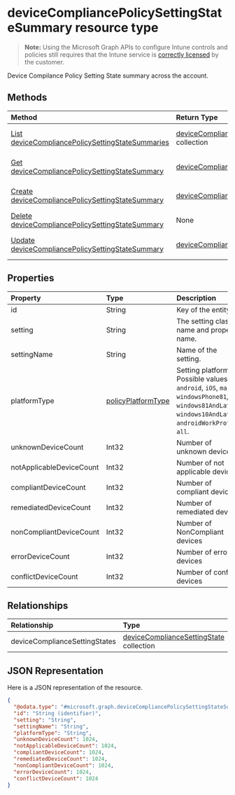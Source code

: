 # deviceCompliancePolicySettingStateSummary resource type

> **Note:** Using the Microsoft Graph APIs to configure Intune controls and policies still requires that the Intune service is [correctly licensed](https://go.microsoft.com/fwlink/?linkid=839381) by the customer.

Device Compilance Policy Setting State summary across the account.
## Methods
|Method|Return Type|Description|
|:---|:---|:---|
|[List deviceCompliancePolicySettingStateSummaries](../api/intune-deviceconfig-devicecompliancepolicysettingstatesummary-list.md)|[deviceCompliancePolicySettingStateSummary](../resources/intune-deviceconfig-devicecompliancepolicysettingstatesummary.md) collection|List properties and relationships of the [deviceCompliancePolicySettingStateSummary](../resources/intune-deviceconfig-devicecompliancepolicysettingstatesummary.md) objects.|
|[Get deviceCompliancePolicySettingStateSummary](../api/intune-deviceconfig-devicecompliancepolicysettingstatesummary-get.md)|[deviceCompliancePolicySettingStateSummary](../resources/intune-deviceconfig-devicecompliancepolicysettingstatesummary.md)|Read properties and relationships of the [deviceCompliancePolicySettingStateSummary](../resources/intune-deviceconfig-devicecompliancepolicysettingstatesummary.md) object.|
|[Create deviceCompliancePolicySettingStateSummary](../api/intune-deviceconfig-devicecompliancepolicysettingstatesummary-create.md)|[deviceCompliancePolicySettingStateSummary](../resources/intune-deviceconfig-devicecompliancepolicysettingstatesummary.md)|Create a new [deviceCompliancePolicySettingStateSummary](../resources/intune-deviceconfig-devicecompliancepolicysettingstatesummary.md) object.|
|[Delete deviceCompliancePolicySettingStateSummary](../api/intune-deviceconfig-devicecompliancepolicysettingstatesummary-delete.md)|None|Deletes a [deviceCompliancePolicySettingStateSummary](../resources/intune-deviceconfig-devicecompliancepolicysettingstatesummary.md).|
|[Update deviceCompliancePolicySettingStateSummary](../api/intune-deviceconfig-devicecompliancepolicysettingstatesummary-update.md)|[deviceCompliancePolicySettingStateSummary](../resources/intune-deviceconfig-devicecompliancepolicysettingstatesummary.md)|Update the properties of a [deviceCompliancePolicySettingStateSummary](../resources/intune-deviceconfig-devicecompliancepolicysettingstatesummary.md) object.|

## Properties
|Property|Type|Description|
|:---|:---|:---|
|id|String|Key of the entity.|
|setting|String|The setting class name and property name.|
|settingName|String|Name of the setting.|
|platformType|[policyPlatformType](../resources/intune-deviceconfig-policyplatformtype.md)|Setting platform. Possible values are: `android`, `iOS`, `macOS`, `windowsPhone81`, `windows81AndLater`, `windows10AndLater`, `androidWorkProfile`, `all`.|
|unknownDeviceCount|Int32|Number of unknown devices|
|notApplicableDeviceCount|Int32|Number of not applicable devices|
|compliantDeviceCount|Int32|Number of compliant devices|
|remediatedDeviceCount|Int32|Number of remediated devices|
|nonCompliantDeviceCount|Int32|Number of NonCompliant devices|
|errorDeviceCount|Int32|Number of error devices|
|conflictDeviceCount|Int32|Number of conflict devices|

## Relationships
|Relationship|Type|Description|
|:---|:---|:---|
|deviceComplianceSettingStates|[deviceComplianceSettingState](../resources/intune-deviceconfig-devicecompliancesettingstate.md) collection|Not yet documented|

## JSON Representation
Here is a JSON representation of the resource.
<!-- {
  "blockType": "resource",
  "keyProperty": "id",
  "@odata.type": "microsoft.graph.deviceCompliancePolicySettingStateSummary"
}
-->
``` json
{
  "@odata.type": "#microsoft.graph.deviceCompliancePolicySettingStateSummary",
  "id": "String (identifier)",
  "setting": "String",
  "settingName": "String",
  "platformType": "String",
  "unknownDeviceCount": 1024,
  "notApplicableDeviceCount": 1024,
  "compliantDeviceCount": 1024,
  "remediatedDeviceCount": 1024,
  "nonCompliantDeviceCount": 1024,
  "errorDeviceCount": 1024,
  "conflictDeviceCount": 1024
}
```



